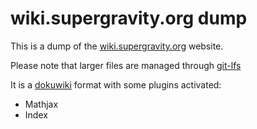 # wiki.supergravity.org dump

This is a dump of the [wiki.supergravity.org](https://wiki.supergravity.org) website.

Please note that larger files are managed through [git-lfs](https://git-lfs.github.com/)

It is a [dokuwiki](https://www.dokuwiki.org) format with some plugins activated:
 - Mathjax
 - Index
